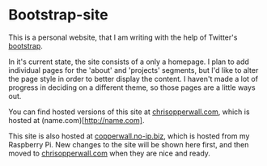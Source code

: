 # Bootstrap-site

This is a personal website, that I am writing with the help of Twitter's [bootstrap](http://github.com/twitter/bootstrap).

In it's current state, the site consists of a only a homepage. I plan to add individual pages for the 'about' and 'projects' segments, but I'd like to alter the page style in order to better display the content. I haven't made a lot of progress in deciding on a different theme, so those pages are a little ways out.

You can find hosted versions of this site at [chrisopperwall.com](http://chrisopperwall.com), which is hosted at (name.com)[http://name.com].

This site is also hosted at [copperwall.no-ip.biz](http://copperwall.no-ip.biz), which is hosted from my Raspberry Pi. New changes to the site will be shown here first, and then moved to [chrisopperwall.com](http://chrisopperwall.com) when they are nice and ready.

